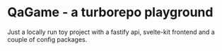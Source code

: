 # QaGame - a turborepo playground

Just a locally run toy project with a fastify api, svelte-kit frontend and a couple of config packages.

